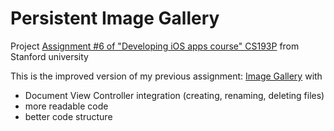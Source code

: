 # Persistent Image Gallery
Project [Assignment #6 of "Developing iOS apps course" CS193P](https://github.com/duliodenis/cs193p-Fall-2017/blob/master/problemsets/Programming_Project_6_Persistent_Image_Gallery.pdf) from Stanford university

This is the improved version of my previous assignment: [Image Gallery](https://github.com/Stanley-Jovel/Image-Gallery) with
* Document View Controller integration (creating, renaming, deleting files)
* more readable code
* better code structure
